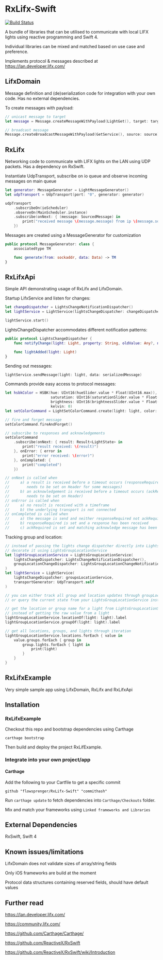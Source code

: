 # RxLifx-Swift
[![Build Status](https://travis-ci.org/flowsprenger/RxLifx-Swift.svg?branch=master)](https://travis-ci.org/flowsprenger/RxLifx-Swift)

A bundle of libraries that can be utilised to communicate with local LIFX lights using reactive programming and Swift 4.

Individual libraries can be mixed and matched based on use case and preference.

Implements protocol & messages described at https://lan.developer.lifx.com/

## LifxDomain

Message definition and (de)serialization code for integration with your own code.
Has no external dependencies.

To create messages with payload:
```swift
// unicast message to target
let message = Message.createMessageWithPayload(LightGet(), target: target, source: source)

// broadcast message
Message.createBroadcastMessageWithPayload(GetService(), source: source)
```

## RxLifx

Networking code to communicate with LIFX lights on the LAN using UDP packets.
Has a dependency on RxSwift.

Instantiate UdpTransport, subscribe on io queue and observe incoming messages on main queue
```swift
let generator: MessageGenerator = LightMessageGenerator()
let udpTransport = UdpTransport(port: "0", generator: generator)

udpTransport
    .subscribeOn(ioScheduler)
    .observeOn(MainScheduler.instance)
    .subscribe(onNext: { (message: SourcedMessage) in
        print("received message \(message.message) from ip \(message.sourceAddress)")
    })
```

Messages are created using a MessageGenerator for customization
```swift
public protocol MessageGenerator: class {
    associatedtype TM

    func generate(from: sockaddr, data: Data) -> TM
}
```

## RxLifxApi

Simple API demonstrating usage of RxLifx and LifxDomain.

Startup LifxService and listen for changes:
```swift
let changeDispatcher = LightsChangeNotificationDispatcher()
let lightService = LightService(lightsChangeDispatcher: changeDispatcher)

lightService.start()
```

LightsChangeDispatcher accommodates different notification patterns:
```swift
public protocol LightsChangeDispatcher {
    func notifyChange(light: Light, property: String, oldValue: Any?, newValue: Any?)

    func lightAdded(light: Light)
}
```

Sending out messages:
```swift
lightService.sendMessage(light: light, data: serializedMessage)
```

Commands provide easy access to protocol messages:
```swift
let hsbkColor = HSBK(hue: UInt16(hueSlider.value * Float(UInt16.max)), 
                     saturation: UInt16(saturationSlider.value * Float(UInt16.max)), 
                     brightness: UInt16(brightnessSlider.value * Float(UInt16.max)), 
                     kelvin: 0)
let setColorCommand = LightSetColorCommand.create(light: light, color: hsbkColor, duration: 0)

// fire and forget message
setColorCommand.fireAndForget()

// subscribe to responses and acknowledgements
setColorCommand
    .subscribe(onNext: { result: Result<LightState> in 
        print("result received: \(result)") 
    }, onError: { error in 
        print("error received: \(error)")
    }, onCompleted: {
        print("completed")
    })

// onNext is called when 
//     a) a result is received before a timeout occurs (responseRequired 
//        needs to be set on Header for some messages)
//     b) an acknowledgement is received before a timeout occurs (ackRequired 
//        needs to be set on Header)
// onError is called when
//     a) no result is received with a timeframe
//     b) the underlying transport is not connected
// onCompleted is called when 
//     a) the message is send and neither responseRequired not ackRequired
//     b) responseRequired is set and a response has been received
//     c) ackRequired is set and matching acknowledge message has been received
```

Tracking group and location:
```swift
// instead of passing the lights change dispatcher directly into LightsService 
// decorate it using LightsGroupLocationService
let lightGroupLocationService = LightsGroupLocationService(
    lightsChangeDispatcher: LightsChangeNotificationDispatcher(), 
    groupLocationChangeDispatcher: LightsGroupLocationChangeNotificationDispatcher()
)
let lightService = LightService(
    lightsChangeDispatcher: groupsLocationService, 
    transportGenerator: UdpTransport.self
)

// you can either track all group and location updates through groupLocationChangeDispatcher 
// or query the current state from your LightsGroupLocationService instance

// get the location or group name for a light from LightsGroupLocationService 
// instead of getting the raw value from a light
lightGroupLocationService.locationOf(light: light).label
lightGroupLocationService.groupOf(light: light).label

// get all locations, groups, and lights through iteration
lightGroupLocationService.locations.forEach { value in
    value.groups.forEach { group in
        group.lights.forEach { light in
            print(light)
        }
    }
}
```

## RxLifxExample

Very simple sample app using LifxDomain, RxLifx and RxLifxApi

## Installation

### RxLifxExample

Checkout this repo and bootstrap dependencies using Carthage

`carthage bootstrap`

Then build and deploy the project RxLifExample.

### Integrate into your own project/app

#### Carthage

Add the following to your Cartfile to get a specific commit

`github "flowsprenger/RxLifx-Swift" "commithash"`

Run `carthage update` to fetch dependencies into `Carthage/Checkouts` folder.

Mix and match your frameworks using `Linked frameworks and Libraries`

## External Dependencies

RxSwift, Swift 4

## Known issues/limitations

LifxDomain does not validate sizes of array/string fields

Only iOS frameworks are build at the moment

Protocol data structures containing reserved fields, should have default values

## Further read

https://lan.developer.lifx.com/

https://community.lifx.com/

https://github.com/Carthage/Carthage/

https://github.com/ReactiveX/RxSwift

https://github.com/ReactiveX/RxSwift/wiki/Introduction
